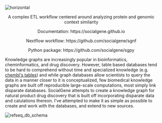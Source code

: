 
![horizontal](https://github.com/socialgene/.github/assets/18691127/7ce122a7-196d-404c-bdcd-ff86802c0031)

<p align="center"> A complex ETL workflow centered around analyzing protein and genomic context similarity </p>

<p align="center">
Documentation: https://socialgene.github.io
</p>
<p align="center"> Nextflow workflow: https://github.com/socialgene/sgnf</p>
<p align="center">
  Python package: https://github.com/socialgene/sgpy
</p>

Knowledge graphs  are increasingly popular in bioinformatics, cheminformatics, and drug discovery. However, table based databases tend to be hard to comprehend without time and specialized knowledge (e.g. [chembl's tables](https://ftp.ebi.ac.uk/pub/databases/chembl/ChEMBLdb/releases/chembl_29/chembl_29_schema.png)) and while graph databases allow scientists to query the data in a manner closer to it is conceptualized, few biomedical knowledge graphs are built off reproducible large-scale computations, most simply link disparate databases. SocialGene attempts to create a knowledge graph for natural product drug discovery that is built off incorporating disparate data and calulations thereon. I've attempted to make it as simple as possible to create and work with the databases, and extend to new sources.



</div>

![refseq_db_schema](https://github.com/socialgene/.github/assets/18691127/64452577-3f37-48cd-8e0a-5134b3880f35)
